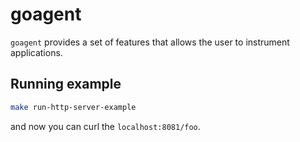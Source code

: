 # goagent

`goagent` provides a set of features that allows the user to instrument applications.

## Running example

```bash
make run-http-server-example
```

and now you can curl the `localhost:8081/foo`.